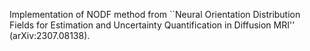 Implementation of NODF method from ``Neural Orientation Distribution Fields for Estimation and Uncertainty Quantification in Diffusion MRI'' (arXiv:2307.08138).
